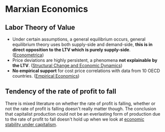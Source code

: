 # Marxian Economics

## Labor Theory of Value

* Under certain assumptions, a general equilibrium occurs, general equilibrium theory uses both supply-side and demand-side, **this is in direct opposition to the LTV which is purely supply-side**. \([Econometrica](http://www.math.uchicago.edu/~shmuel/AAT-readings/Econ%20segment/Arrow-DeBreu.pdf#page=9)\)
* Price deviations are highly persistent, a phenomena **not explainable by the LTV**. \([Structural Change and Economic Dynamics](https://www.ifw-kiel.de/fileadmin/Dateiverwaltung/IfW-Publications/Andrea_Vaona/price-price-deviations-are-highly-persistent/paper.pdf)\)
* **No empirical support** for cost price correlations with data from 10 OECD countries. \([Empirical Economics](https://www.ifw-kiel.de/fileadmin/Dateiverwaltung/IfW-Publications/Andrea_Vaona/a-panel-data-approach-to-price-value-correlations/Vaona_paneldata.pdf)\)

## Tendency of the rate of profit to fall

There is mixed literature on whether the rate of profit is falling, whether or not the rate of profit is falling doesn't really matter though. The conclusion that capitalist production could not be an everlasting form of production due to the rate of profit to fall doesn't hold up when we look at [economic stability under capitalism](general/capitalism.md#stability).







